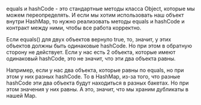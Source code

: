 equals и hashCode - это стандартные методы класса Object, которые мы можем переопределять.
И если мы хотим использовать наш объект внутри HashMap, то нужно реализовать методы equals и hashCode и контракт между ними, чтобы все работа корректно.

Если equals() для двух объектов вернуло true, то, значит, у этих объектов должны быть одинаковые hashCode. Но при этом в обратную сторону не действует. Если у нас есть 2 объекта, которые имеют одинаковый hashCode, это не значит, что эти два объекта равны.

Например, если у нас два объекта, которые равны по equals, но при этом у них разных hashCode. То в HashMap, из-за того, что разные hashCode эти два объекта будут находиться в разных бакетах. Но при этом значения у них равны. А это, значит, что мы храним дубликаты в нашей Map.

